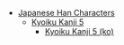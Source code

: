 - [Japanese Han Characters](<../../../../_/han-ja/README.md>)
	- [Kyoiku Kanji 5](<../../../../_/han-ja/1_kyoiku/kyoiku-5/README.md>)
		- [Kyoiku Kanji 5 (ko)](<../../../../_ja/ja-han/1_kyoiku/kyoiku-5/ko.md>)